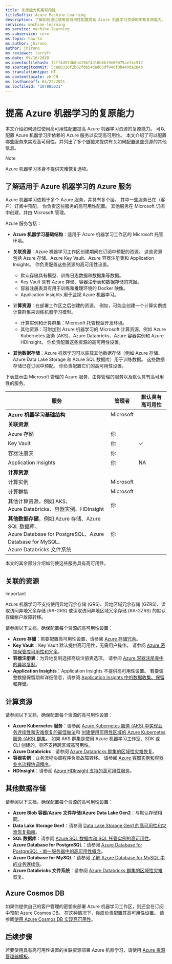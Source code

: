 ```yaml
---
title: 复原能力和高可用性
titleSuffix: Azure Machine Learning
description: 了解如何通过使用高可用性配置提高 Azure 机器学习资源的中断复原能力。
services: machine-learning
ms.service: machine-learning
ms.subservice: core
ms.topic: how-to
ms.author: jhirono
author: jhirono
ms.reviewer: larryfr
ms.date: 09/16/2020
ms.openlocfilehash: f2ff4d57db8b419bf4d18b6b19e89075ae74c512
ms.sourcegitcommit: 5ce88326f2b02fda54dad05df94cf0b440da284b
ms.translationtype: HT
ms.contentlocale: zh-CN
ms.lasthandoff: 04/22/2021
ms.locfileid: "107885031"
---
```

# <a name="increase-azure-machine-learning-resiliency"></a>提高 Azure 机器学习的复原能力



本文介绍如何通过使用高可用性配置提高 Azure 机器学习资源的复原能力。 可以配置 Azure 机器学习所依赖的 Azure 服务以实现高可用性。 本文介绍了可以配置哪些服务来实现高可用性，并列出了多个链接来提供有关如何配置这些资源的其他信息。

> [!NOTE]
> Azure 机器学习本身不提供灾难恢复选项。

## <a name="understand-azure-services-for-azure-machine-learning"></a>了解适用于 Azure 机器学习的 Azure 服务

Azure 机器学习依赖于多个 Azure 服务，并具有多个层。 其中一些服务已在（客户）订阅中预配。 你负责这些服务的高可用性配置。 其他服务在 Microsoft 订阅中创建，并由 Microsoft 管理。 

Azure 服务包括：

* **Azure 机器学习基础结构**：适用于 Azure 机器学习工作区的 Microsoft 托管环境。

* **关联资源**：Azure 机器学习工作区创建期间在订阅中预配的资源。 这些资源包括 Azure 存储、Azure Key Vault、Azure 容器注册表和 Application Insights。 你负责配置这些资源的高可用性设置。
  * 默认存储具有模型、训练日志数据和数据集等数据。
  * Key Vault 具有 Azure 存储、容器注册表和数据存储的凭据。
  * 容器注册表具有用于训练和推理环境的 Docker 映像。
  * Application Insights 用于监视 Azure 机器学习。

* **计算资源**：在部署工作区之后创建的资源。 例如，可能会创建一个计算实例或计算群集来训练机器学习模型。
  * 计算实例和计算群集：Microsoft 托管模型开发环境。
  * 其他资源：可附加到 Azure 机器学习的 Microsoft 计算资源，例如 Azure Kubernetes 服务 (AKS)、Azure Databricks、Azure 容器实例和 Azure HDInsight。 你负责配置这些资源的高可用性设置。

* **其他数据存储**：Azure 机器学习可以装载其他数据存储（例如 Azure 存储、Azure Data Lake Storage 和 Azure SQL 数据库）用于训练数据。  这些数据存储已在订阅中预配。 你负责配置它们的高可用性设置。

下表显示由 Microsoft 管理的 Azure 服务、由你管理的服务以及默认具有高可用性的服务。

| 服务 | 管理者 | 默认具有高可用性 |
| ----- | ----- | ----- |
| **Azure 机器学习基础结构** | Microsoft | |
| **关联资源** |
| Azure 存储 | 你 | |
| Key Vault | 你 | ✓ |
| 容器注册表 | 你 | |
| Application Insights | 你 | NA |
| **计算资源** |
| 计算实例 | Microsoft |  |
| 计算群集 | Microsoft |  |
| 其他计算资源，例如 AKS、 <br>Azure Databricks、容器实例、HDInsight | 你 |  |
| **其他数据存储**，例如 Azure 存储、Azure SQL 数据库、<br> Azure Database for PostgreSQL、Azure Database for MySQL、 <br>Azure Databricks 文件系统 | 你 | |

本文的其余部分介绍如何使这些服务具有高可用性。

## <a name="associated-resources"></a> 关联的资源

> [!IMPORTANT]
> Azure 机器学习不支持使用异地冗余存储 (GRS)、异地区域冗余存储 (GZRS)、读取访问异地冗余存储 (RA-GRS) 或读取访问异地区域冗余存储 (RA-GZRS) 的默认存储帐户故障转移。

请参阅以下文档，确保配置每个资源的高可用性设置：

* **Azure 存储**：若要配置高可用性设置，请参阅 [Azure 存储冗余](../storage/common/storage-redundancy.md)。
* **Key Vault**：Key Vault 默认提供高可用性，无需用户操作。  请参阅 [Azure 密钥保管库可用性和冗余](../key-vault/general/disaster-recovery-guidance.md)。
* **容器注册表**：为异地复制选择高级注册表选项。 请参阅 [Azure 容器注册表中的异地复制](../container-registry/container-registry-geo-replication.md)。
* **Application Insights**：Application Insights 不提供高可用性设置。 若要调整数据保留期和详细信息，请参阅 [Application Insights 中的数据收集、保留和存储](../azure-monitor/app/data-retention-privacy.md#how-long-is-the-data-kept)。

## <a name="compute-resources"></a>计算资源

请参阅以下文档，确保配置每个资源的高可用性设置：

* **Azure Kubernetes 服务**：请参阅 [Azure Kubernetes 服务 (AKS) 中实现业务连续性和灾难恢复的最佳做法](../aks/operator-best-practices-multi-region.md)和 [创建使用可用性区域的 Azure Kubernetes 服务 (AKS) 群集](../aks/availability-zones.md)。 如果 AKS 群集是使用 Azure 机器学习工作室、SDK 或 CLI 创建的，则不支持跨区域高可用性。
* **Azure Databricks**：请参阅 [Azure Databricks 群集的区域性灾难恢复](/azure/databricks/scenarios/howto-regional-disaster-recovery)。
* **容器实例**：业务流程协调程序负责故障转移。 请参阅 [Azure 容器实例和容器业务流程协调程序](../container-instances/container-instances-orchestrator-relationship.md)。
* **HDInsight**：请参阅 [Azure HDInsight 支持的高可用性服务](../hdinsight/hdinsight-high-availability-components.md)。

## <a name="additional-data-stores"></a>其他数据存储

请参阅以下文档，确保配置每个资源的高可用性设置：

* **Azure Blob 容器/Azure 文件存储/Azure Data Lake Gen2**：与默认存储相同。
* **Data Lake Storage Gen1**：请参阅 [Data Lake Storage Gen1 的高可用性和灾难恢复指南](../data-lake-store/data-lake-store-disaster-recovery-guidance.md)。
* **SQL 数据库**：请参阅 [Azure SQL 数据库和 SQL 托管实例的高可用性](../azure-sql/database/high-availability-sla.md)。
* **Azure Database for PostgreSQL**：请参阅 [Azure Database for PostgreSQL - 单一服务器中的高可用性概念](../postgresql/concepts-high-availability.md)。
* **Azure Database for MySQL**：请参阅 [了解 Azure Database for MySQL 中的业务连续性](../mysql/concepts-business-continuity.md)。
* **Azure Databricks 文件系统**：请参阅 [Azure Databricks 群集的区域性灾难恢复](/azure/databricks/scenarios/howto-regional-disaster-recovery)。

## <a name="azure-cosmos-db"></a>Azure Cosmos DB

如果你提供自己的客户管理的密钥来部署 Azure 机器学习工作区，则还会在订阅中预配 Azure Cosmos DB。 在这种情况下，你应负责配置其高可用性设置。 请参阅[使用 Azure Cosmos DB 实现高可用性](../cosmos-db/high-availability.md)。

## <a name="next-steps"></a>后续步骤

若要使用具有高可用性设置的关联资源部署 Azure 机器学习，请使用 [Azure 资源管理器模板](https://github.com/Azure/azure-quickstart-templates/tree/master/201-machine-learning-advanced)。